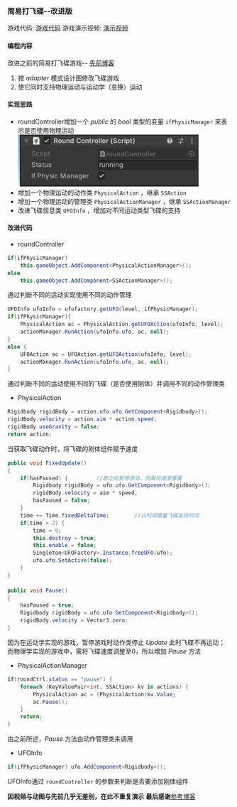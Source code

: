### 简易打飞碟--改进版

游戏代码: [游戏代码](https://github.com/Joshvon/unity_practice)
游戏演示视频: [演示视频](https://www.bilibili.com/video/BV19Y411o7HX/)

#### 编程内容
改进之前的简易打飞碟游戏-- [先前博客](https://www.cnblogs.com/joshf/p/16913635.html)
1. 按 *adapter* 模式设计图修改飞碟游戏
2. 使它同时支持物理运动与运动学（变换）运动

#### 实现思路
+ roundController增加一个 *public* 的 *bool* 类型的变量 `ifPhysicManager` 来表示是否使用物理运动
![ifPhysicManager](/改进简易打飞碟/img/roundController.png)
+ 增加一个物理运动的动作类 `PhysicalAction` ，继承 `SSAction`
+ 增加一个物理运动的管理类 `PhysicalActionManager` ，继承 `SSActionManager`
+ 改进飞碟信息类 `UFOInfo` ，增加对不同运动类型飞碟的支持

#### 改进代码
+ roundController
```csharp
if(ifPhysicManager)
    this.gameObject.AddComponent<PhysicalActionManager>();
else
    this.gameObject.AddComponent<SSActionManager>();
```
通过判断不同的运动实现使用不同的动作管理


```csharp
UFOInfo ufoInfo = ufofactory.getUFO(level, ifPhysicManager);
if(ifPhysicManager){
    PhysicalAction ac = PhysicalAction.getUFOAction(ufoInfo, level);
    actionManager.RunAction(ufoInfo.ufo, ac, null);
}
else {
    UFOAction ac = UFOAction.getUFOAction(ufoInfo, level);
    actionManager.RunAction(ufoInfo.ufo, ac, null);
}
```
通过判断不同的运动使用不同的飞碟（是否使用刚体）并调用不同的动作管理类

+ PhysicalAction
```csharp
Rigidbody rigidBody = action.ufo.ufo.GetComponent<Rigidbody>();
rigidBody.velocity = action.aim * action.speed;
rigidBody.useGravity = false;
return action;
```
当获取飞碟动作时，将飞碟的刚体组件赋予速度

```csharp
public void FixedUpdate()
{
    if(hasPaused) {         //若之前暂停游戏，则需将速度重置
        Rigidbody rigidBody = ufo.ufo.GetComponent<Rigidbody>();
        rigidBody.velocity = aim * speed;
        hasPaused = false;
    }
    time += Time.fixedDeltaTime;        //以时间度量飞碟出现时间
    if(time > 2) {
        time = 0;
        this.destroy = true;
        this.enable = false;
        Singleton<UFOFactory>.Instance.freeUFO(ufo);
        ufo.ufo.SetActive(false);
    }
}

public void Pause()
{
    hasPaused = true;
    Rigidbody rigidBody = ufo.ufo.GetComponent<Rigidbody>();
    rigidBody.velocity = Vector3.zero;
}
```
因为在运动学实现的游戏，暂停游戏时动作类停止 *Update* 此时飞碟不再运动；而物理学实现的游戏中，需将飞碟速度调整至0，所以增加 *Pause* 方法

+ PhysicalActionManager
```csharp
if(roundCtrl.status == "pause") {
    foreach (KeyValuePair<int, SSAction> kv in actions) {
        PhysicalAction ac = (PhysicalAction)kv.Value;
        ac.Pause();
    }
    return;
}
```
由之前所述，*Pause* 方法由动作管理类来调用

+ UFOInfo
```csharp
if(ifPhysicManager) ufo.AddComponent<Rigidbody>();
```
UFOInfo通过 `roundController` 的参数来判断是否要添加刚体组件

**因视频与动图与先前几乎无差别，在此不重复演示**
**最后感谢**[参考博客](https://blog.csdn.net/DDghsot/article/details/80053559)
